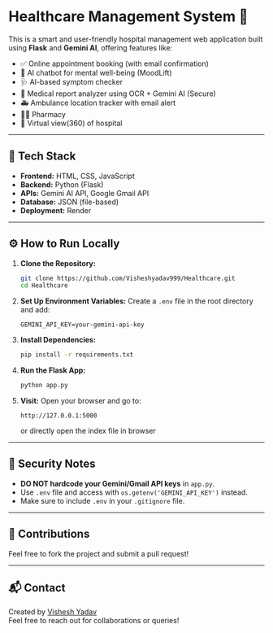 
# Healthcare Management System 🏥

This is a smart and user-friendly hospital management web application built using **Flask** and **Gemini AI**, offering features like:
- ✅ Online appointment booking (with email confirmation)
- 🧠 AI chatbot for mental well-being (MoodLift)
- 🩺 AI-based symptom checker
- 📄 Medical report analyzer using OCR + Gemini AI (Secure)
- 🚑 Ambulance location tracker with email alert
- 👩‍💼 Pharmacy
- 🏥 Virtual view(360) of hospital

---

## 🚀 Tech Stack

- **Frontend:** HTML, CSS, JavaScript
- **Backend:** Python (Flask)
- **APIs:** Gemini AI API, Google Gmail API
- **Database:** JSON (file-based)
- **Deployment:** Render

---

## ⚙️ How to Run Locally

1. **Clone the Repository:**
   ```bash
   git clone https://github.com/Visheshyadav999/Healthcare.git
   cd Healthcare
   ```

2. **Set Up Environment Variables:**
   Create a `.env` file in the root directory and add:
   ```
   GEMINI_API_KEY=your-gemini-api-key
   ```

3. **Install Dependencies:**
   ```bash
   pip install -r requirements.txt
   ```

4. **Run the Flask App:**
   ```bash
   python app.py
   ```

5. **Visit:**
   Open your browser and go to:
   ```
   http://127.0.0.1:5000
   ```
   or directly open the index file in browser

---

## 🔐 Security Notes

- **DO NOT hardcode your Gemini/Gmail API keys** in `app.py`.
- Use `.env` file and access with `os.getenv('GEMINI_API_KEY')` instead.
- Make sure to include `.env` in your `.gitignore` file.

---

## 🤝 Contributions

Feel free to fork the project and submit a pull request!

---

## 📬 Contact

Created by [Vishesh Yadav](https://github.com/Visheshyadav999)  
Feel free to reach out for collaborations or queries!

